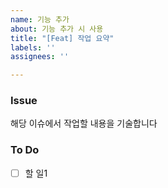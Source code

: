 ```yaml
---
name: 기능 추가
about: 기능 추가 시 사용
title: "[Feat] 작업 요약"
labels: ''
assignees: ''

---
```


### Issue
해당 이슈에서 작업할 내용을 기술합니다

### To Do
- [ ] 할 일1
